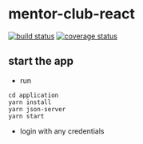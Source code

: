 # mentor-club-react

[![build status][build badge]][BUILD_URL]
[![coverage status][coverage badge]][COVERAGE_URL]

## start the app
* run 
```
cd application
yarn install
yarn json-server
yarn start
```
* login with any credentials

[BUILD_URL]: https://travis-ci.org/ArtemAlagizov/mentor-club-react
[build badge]: https://img.shields.io/travis/ArtemAlagizov/mentor-club-react/master?style=flat-square
[COVERAGE_URL]: https://coveralls.io/github/ArtemAlagizov/mentor-club-react?branch=master
[coverage badge]: https://img.shields.io/coveralls/github/ArtemAlagizov/mentor-club-react.svg?style=flat-square&color=brightgreen
